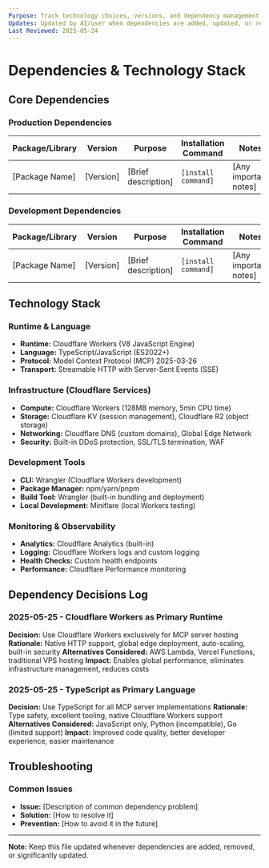 ```yaml
---
Purpose: Track technology choices, versions, and dependency management decisions.
Updates: Updated by AI/user when dependencies are added, updated, or removed.
Last Reviewed: 2025-05-24
---
```


# Dependencies & Technology Stack

## Core Dependencies

### Production Dependencies
| Package/Library | Version | Purpose | Installation Command | Notes |
|----------------|---------|---------|---------------------|-------|
| [Package Name] | [Version] | [Brief description] | `[install command]` | [Any important notes] |

### Development Dependencies
| Package/Library | Version | Purpose | Installation Command | Notes |
|----------------|---------|---------|---------------------|-------|
| [Package Name] | [Version] | [Brief description] | `[install command]` | [Any important notes] |

## Technology Stack

### Runtime & Language
- **Runtime:** Cloudflare Workers (V8 JavaScript Engine)
- **Language:** TypeScript/JavaScript (ES2022+)
- **Protocol:** Model Context Protocol (MCP) 2025-03-26
- **Transport:** Streamable HTTP with Server-Sent Events (SSE)

### Infrastructure (Cloudflare Services)
- **Compute:** Cloudflare Workers (128MB memory, 5min CPU time)
- **Storage:** Cloudflare KV (session management), Cloudflare R2 (object storage)
- **Networking:** Cloudflare DNS (custom domains), Global Edge Network
- **Security:** Built-in DDoS protection, SSL/TLS termination, WAF

### Development Tools
- **CLI:** Wrangler (Cloudflare Workers development)
- **Package Manager:** npm/yarn/pnpm
- **Build Tool:** Wrangler (built-in bundling and deployment)
- **Local Development:** Miniflare (local Workers testing)

### Monitoring & Observability
- **Analytics:** Cloudflare Analytics (built-in)
- **Logging:** Cloudflare Workers logs and custom logging
- **Health Checks:** Custom health endpoints
- **Performance:** Cloudflare Performance monitoring

## Dependency Decisions Log

### 2025-05-25 - Cloudflare Workers as Primary Runtime
**Decision:** Use Cloudflare Workers exclusively for MCP server hosting
**Rationale:** Native HTTP support, global edge deployment, auto-scaling, built-in security
**Alternatives Considered:** AWS Lambda, Vercel Functions, traditional VPS hosting
**Impact:** Enables global performance, eliminates infrastructure management, reduces costs

### 2025-05-25 - TypeScript as Primary Language
**Decision:** Use TypeScript for all MCP server implementations
**Rationale:** Type safety, excellent tooling, native Cloudflare Workers support
**Alternatives Considered:** JavaScript only, Python (incompatible), Go (limited support)
**Impact:** Improved code quality, better developer experience, easier maintenance

## Troubleshooting

### Common Issues
- **Issue:** [Description of common dependency problem]
- **Solution:** [How to resolve it]
- **Prevention:** [How to avoid it in the future]

---

**Note:** Keep this file updated whenever dependencies are added, removed, or significantly updated.
